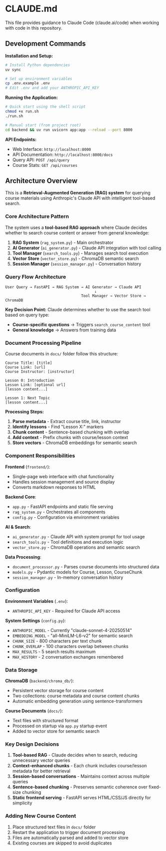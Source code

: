 # CLAUDE.md

This file provides guidance to Claude Code (claude.ai/code) when working with code in this repository.

## Development Commands

**Installation and Setup:**
```bash
# Install Python dependencies
uv sync

# Set up environment variables
cp .env.example .env
# Edit .env and add your ANTHROPIC_API_KEY
```

**Running the Application:**
```bash
# Quick start using the shell script
chmod +x run.sh
./run.sh

# Manual start (from project root)
cd backend && uv run uvicorn app:app --reload --port 8000
```

**API Endpoints:**
- Web Interface: `http://localhost:8000`
- API Documentation: `http://localhost:8000/docs`
- Query API: `POST /api/query`
- Course Stats: `GET /api/courses`

## Architecture Overview

This is a **Retrieval-Augmented Generation (RAG) system** for querying course materials using Anthropic's Claude API with intelligent tool-based search.

### Core Architecture Pattern

The system uses a **tool-based RAG approach** where Claude decides whether to search course content or answer from general knowledge:

1. **RAG System** (`rag_system.py`) - Main orchestrator
2. **AI Generator** (`ai_generator.py`) - Claude API integration with tool calling
3. **Tool Manager** (`search_tools.py`) - Manages search tool execution
4. **Vector Store** (`vector_store.py`) - ChromaDB semantic search
5. **Session Manager** (`session_manager.py`) - Conversation history

### Query Flow Architecture

```
User Query → FastAPI → RAG System → AI Generator → Claude API
                                        ↓
                                  Tool Manager → Vector Store → ChromaDB
```

**Key Decision Point:** Claude determines whether to use the search tool based on query type:
- **Course-specific questions** → Triggers `search_course_content` tool
- **General knowledge** → Answers from training data

### Document Processing Pipeline

Course documents in `docs/` folder follow this structure:
```
Course Title: [title]
Course Link: [url]
Course Instructor: [instructor]

Lesson 0: Introduction
Lesson Link: [optional url]
[lesson content...]

Lesson 1: Next Topic
[lesson content...]
```

**Processing Steps:**
1. **Parse metadata** - Extract course title, link, instructor
2. **Identify lessons** - Find "Lesson X:" markers
3. **Chunk content** - Sentence-based chunking with overlap
4. **Add context** - Prefix chunks with course/lesson context
5. **Store vectors** - ChromaDB embeddings for semantic search

### Component Responsibilities

**Frontend** (`frontend/`):
- Single-page web interface with chat functionality
- Handles session management and source display
- Converts markdown responses to HTML

**Backend Core**:
- `app.py` - FastAPI endpoints and static file serving
- `rag_system.py` - Orchestrates all components
- `config.py` - Configuration via environment variables

**AI & Search**:
- `ai_generator.py` - Claude API with system prompt for tool usage
- `search_tools.py` - Tool definitions and execution logic
- `vector_store.py` - ChromaDB operations and semantic search

**Data Processing**:
- `document_processor.py` - Parses course documents into structured data
- `models.py` - Pydantic models for Course, Lesson, CourseChunk
- `session_manager.py` - In-memory conversation history

### Configuration

**Environment Variables** (`.env`):
- `ANTHROPIC_API_KEY` - Required for Claude API access

**System Settings** (`config.py`):
- `ANTHROPIC_MODEL` - Currently "claude-sonnet-4-20250514"
- `EMBEDDING_MODEL` - "all-MiniLM-L6-v2" for semantic search
- `CHUNK_SIZE` - 800 characters per text chunk
- `CHUNK_OVERLAP` - 100 characters overlap between chunks
- `MAX_RESULTS` - 5 search results maximum
- `MAX_HISTORY` - 2 conversation exchanges remembered

### Data Storage

**ChromaDB** (`backend/chroma_db/`):
- Persistent vector storage for course content
- Two collections: course metadata and course content chunks
- Automatic embedding generation using sentence-transformers

**Course Documents** (`docs/`):
- Text files with structured format
- Processed on startup via `app.py` startup event
- Added to vector store for semantic search

### Key Design Decisions

1. **Tool-based RAG** - Claude decides when to search, reducing unnecessary vector queries
2. **Context-enhanced chunks** - Each chunk includes course/lesson metadata for better retrieval
3. **Session-based conversations** - Maintains context across multiple queries
4. **Sentence-based chunking** - Preserves semantic coherence over fixed-size chunking
5. **Static frontend serving** - FastAPI serves HTML/CSS/JS directly for simplicity

### Adding New Course Content

1. Place structured text files in `docs/` folder
2. Restart the application to trigger document processing
3. Files are automatically parsed and added to vector store
4. Existing courses are skipped to avoid duplicates